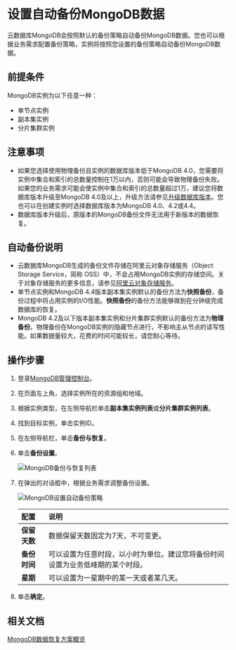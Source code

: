 # 设置自动备份MongoDB数据

云数据库MongoDB会按照默认的备份策略自动备份MongoDB数据。您也可以根据业务需求配置备份策略，实例将按照您设置的备份策略自动备份MongoDB数据。

## 前提条件

MongoDB实例为以下任意一种：

-   单节点实例
-   副本集实例
-   分片集群实例

## 注意事项

-   如果您选择使用物理备份且实例的数据库版本低于MongoDB 4.0，您需要将实例中集合和索引的总数量控制在1万以内，否则可能会导致物理备份失败。如果您的业务需求可能会使实例中集合和索引的总数量超过1万，建议您将数据库版本升级至MongoDB 4.0及以上，升级方法请参见[升级数据库版本](/cn.zh-CN/用户指南/实例管理/数据库升级/升级数据库版本.md)。您也可以在创建实例时选择数据库版本为MongoDB 4.0、4.2或4.4。
-   数据库版本升级后，原版本的MongoDB备份文件无法用于新版本的数据恢复。

## 自动备份说明

-   云数据库MongoDB生成的备份文件存储在阿里云对象存储服务（Object Storage Service，简称 OSS）中，不会占用MongoDB实例的存储空间。关于对象存储服务的更多信息，请参见[阿里云对象存储服务](~~31817~~)。
-   单节点实例和MongoDB 4.4版本副本集实例默认的备份方法为**快照备份**，备份过程中将占用实例的I/O性能。**快照备份**的备份方法能够做到在分钟级完成数据库的恢复。
-   MongoDB 4.2及以下版本副本集实例和分片集群实例默认的备份方法为**物理备份**。物理备份在MongoDB实例的隐藏节点进行，不影响主从节点的读写性能。如果数据量较大，花费的时间可能较长，请您耐心等待。

## 操作步骤

1.  登录[MongoDB管理控制台](https://mongodb.console.aliyun.com/)。

2.  在页面左上角，选择实例所在的资源组和地域。

3.  根据实例类型，在左侧导航栏单击**副本集实例列表**或**分片集群实例列表**。

4.  找到目标实例，单击实例ID。

5.  在左侧导航栏，单击**备份与恢复**。

6.  单击**备份设置**。

    ![MongoDB备份与恢复列表](https://static-aliyun-doc.oss-accelerate.aliyuncs.com/assets/img/zh-CN/8056819951/p37422.png)

7.  在弹出的对话框中，根据业务需求调整备份设置。

    ![MongoDB设置自动备份策略](https://static-aliyun-doc.oss-accelerate.aliyuncs.com/assets/img/zh-CN/8056819951/p34383.png)

    |配置|说明|
    |:-|:-|
    |**保留天数**|数据保留天数固定为7天，不可变更。|
    |**备份时间**|可以设置为任意时段，以小时为单位。建议您将备份时间设置为业务低峰期的某个时段。|
    |**星期**|可以设置为一星期中的某一天或者某几天。|

8.  单击**确定**。


## 相关文档

[MongoDB数据恢复方案概览](/cn.zh-CN/用户指南/数据恢复/MongoDB数据恢复方案概览.md)

